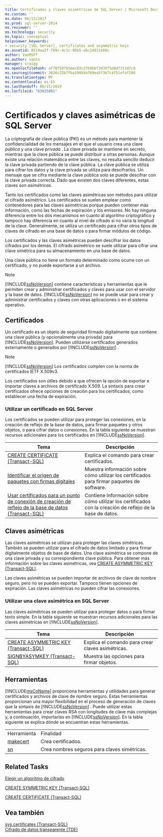 ```yaml
---
title: Certificados y claves asimétricas de SQL Server | Microsoft Docs
ms.custom: ''
ms.date: 06/13/2017
ms.prod: sql-server-2014
ms.reviewer: ''
ms.technology: security
ms.topic: conceptual
helpviewer_keywords:
- security [SQL Server], certificates and asymmetric keys
ms.assetid: 8519aa2f-f09c-4c1c-96b5-abc24811e60c
author: VanMSFT
ms.author: vanto
manager: craigg
ms.openlocfilehash: af78f507b56ec83c2768bbf3d30f5d8d7313d7c8
ms.sourcegitcommit: 3026c22b7fba19059a769ea5f367c4f51efaf286
ms.translationtype: MT
ms.contentlocale: es-ES
ms.lasthandoff: 06/15/2019
ms.locfileid: "63025801"
---
```

# <a name="sql-server-certificates-and-asymmetric-keys"></a>Certificados y claves asimétricas de SQL Server
  La criptografía de clave pública (PKI) es un método para mantener la confidencialidad de los mensajes en el que el usuario crea una clave *pública* y una clave *privada* . La clave privada se mantiene en secreto, mientras que la clave pública se puede distribuir a otras personas. Aunque existe una relación matemática entre las claves, no resulta sencillo deducir la clave privada partiendo de la clave pública. La clave pública se utiliza para cifrar los datos y la clave privada se utiliza para descifrarlos. Un mensaje que se cifra mediante la clave pública solo se puede descifrar con la clave privada correcta. Dado que existen dos claves diferentes, estas claves son *asimétricas*.  
  
 Tanto los certificados como las claves asimétricas son métodos para utilizar el cifrado asimétrico. Los certificados se suelen emplear como contenedores para las claves asimétricas porque pueden contener más información, como las fechas de expiración y los emisores. No hay ninguna diferencia entre los dos mecanismos en cuanto al algoritmo criptográfico y tampoco hay diferencia en cuanto al nivel de cifrado si no varía la longitud de la clave. Generalmente, se utiliza un certificado para cifrar otros tipos de claves de cifrado en una base de datos o para firmar módulos de código.  
  
 Los certificados y las claves asimétricas pueden descifrar los datos cifrados por los demás. El cifrado asimétrico se suele utilizar para cifrar una clave simétrica para su almacenamiento en una base de datos.  
  
 Una clave pública no tiene un formato determinado como ocurre con un certificado, y no puede exportarse a un archivo.  
  
> [!NOTE]  
>  [!INCLUDE[ssNoVersion](../../includes/ssnoversion-md.md)] contiene características y herramientas que le permiten crear y administrar certificados y claves para usar con el servidor y la base de datos. [!INCLUDE[ssNoVersion](../../includes/ssnoversion-md.md)] no se puede usar para crear y administrar certificados y claves con otras aplicaciones o en el sistema operativo.  
  
## <a name="certificates"></a>Certificados  
 Un certificado es un objeto de seguridad firmado digitalmente que contiene una clave pública (y opcionalmente una privada) para [!INCLUDE[ssNoVersion](../../includes/ssnoversion-md.md)]. Pueden utilizarse certificados generados externamente o generados por [!INCLUDE[ssNoVersion](../../includes/ssnoversion-md.md)] .  
  
> [!NOTE]  
>  [!INCLUDE[ssNoVersion](../../includes/ssnoversion-md.md)] Los certificados cumplen con la norma de certificados IETF X.509v3.  
  
 Los certificados son útiles debido a que ofrecen la opción de exportar e importar claves a archivos de certificado X.509. La sintaxis para crear certificados ofrece opciones de creación para los certificados, como establecer una fecha de expiración.  
  
### <a name="using-a-certificate-in-sql-server"></a>Utilizar un certificado en SQL Server  
 Los certificados se pueden utilizar para proteger las conexiones, en la creación de reflejo de la base de datos, para firmar paquetes y otros objetos, o para cifrar datos o conexiones. En la tabla siguiente se muestran recursos adicionales para los certificados en [!INCLUDE[ssNoVersion](../../includes/ssnoversion-md.md)].  
  
|Tema|Descripción|  
|-----------|-----------------|  
|[CREATE CERTIFICATE &#40;Transact-SQL&#41;](/sql/t-sql/statements/create-certificate-transact-sql)|Explica el comando para crear certificados.|  
|[Identificar el origen de paquetes con firmas digitales](../../integration-services/security/identify-the-source-of-packages-with-digital-signatures.md)|Muestra información sobre cómo utilizar los certificados para firmar paquetes de software.|  
|[Usar certificados para un punto de conexión de creación de reflejo de la base de datos &#40;Transact-SQL&#41;](../../database-engine/database-mirroring/use-certificates-for-a-database-mirroring-endpoint-transact-sql.md)|Contiene información sobre cómo utilizar los certificados con la creación de reflejo de la base de datos.|  
  
## <a name="asymmetric-keys"></a>Claves asimétricas  
 Las claves asimétricas se utilizan para proteger las claves simétricas. También se pueden utilizar para el cifrado de datos limitado y para firmar digitalmente objetos de base de datos. Una clave asimétrica se compone de una clave privada y su correspondiente clave pública. Para obtener más información sobre las claves asimétricas, vea [CREATE ASYMMETRIC KEY &#40;Transact-SQL&#41;](/sql/t-sql/statements/create-asymmetric-key-transact-sql).  
  
 Las claves asimétricas se pueden importar de archivos de clave de nombre seguro, pero no se pueden exportar. Tampoco tienen opciones de expiración. Las claves asimétricas no pueden cifrar las conexiones.  
  
### <a name="using-an-asymmetric-key-in-sql-server"></a>Utilizar una clave asimétrica en SQL Server  
 Las claves asimétricas se pueden utilizar para proteger datos o para firmar texto simple. En la tabla siguiente se muestran recursos adicionales para las claves asimétricas en [!INCLUDE[ssNoVersion](../../includes/ssnoversion-md.md)].  
  
|Tema|Descripción|  
|-----------|-----------------|  
|[CREATE ASYMMETRIC KEY &#40;Transact-SQL&#41;](/sql/t-sql/statements/create-asymmetric-key-transact-sql)|Explica el comando para crear claves asimétricas.|  
|[SIGNBYASYMKEY &#40;Transact-SQL&#41;](/sql/t-sql/functions/signbyasymkey-transact-sql)|Muestra las opciones para firmar objetos.|  
  
## <a name="tools"></a>Herramientas  
 [!INCLUDE[msCoName](../../includes/msconame-md.md)] proporciona herramientas y utilidades para generar certificados y archivos de clave de nombre seguro. Estas herramientas proporcionan una mayor flexibilidad en el proceso de generación de claves que la sintaxis de [!INCLUDE[ssNoVersion](../../includes/ssnoversion-md.md)] . Puede utilizar estas herramientas para crear claves RSA con longitudes de clave más complejas y, a continuación, importarlas en [!INCLUDE[ssNoVersion](../../includes/ssnoversion-md.md)]. En la tabla siguiente se explica dónde se encuentran estas herramientas.  
  
|||  
|-|-|  
|Herramienta|Finalidad|  
|[makecert](http://msdn2.microsoft.com/library/bfsktky3\(VS.80\).aspx)|Crea certificados.|  
|[sn](http://msdn2.microsoft.com/library/k5b5tt23\(VS.80\).aspx)|Crea nombres seguros para claves simétricas.|  
  
## <a name="related-tasks"></a>Related Tasks  
 [Elegir un algoritmo de cifrado](encryption/choose-an-encryption-algorithm.md)  
  
 [CREATE SYMMETRIC KEY &#40;Transact-SQL&#41;](/sql/t-sql/statements/create-symmetric-key-transact-sql)  
  
 [CREATE CERTIFICATE &#40;Transact-SQL&#41;](/sql/t-sql/statements/create-certificate-transact-sql)  
  
## <a name="see-also"></a>Vea también  
 [sys.certificates &#40;Transact-SQL&#41;](/sql/relational-databases/system-catalog-views/sys-certificates-transact-sql)   
 [Cifrado de datos transparente &#40;TDE&#41;](encryption/transparent-data-encryption.md)  
  
  
